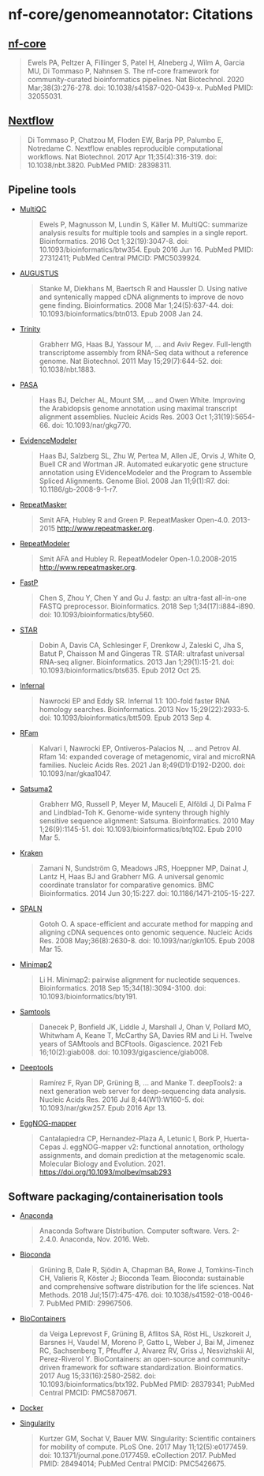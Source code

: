 # nf-core/genomeannotator: Citations

## [nf-core](https://pubmed.ncbi.nlm.nih.gov/32055031/)

> Ewels PA, Peltzer A, Fillinger S, Patel H, Alneberg J, Wilm A, Garcia MU, Di Tommaso P, Nahnsen S. The nf-core framework for community-curated bioinformatics pipelines. Nat Biotechnol. 2020 Mar;38(3):276-278. doi: 10.1038/s41587-020-0439-x. PubMed PMID: 32055031.

## [Nextflow](https://pubmed.ncbi.nlm.nih.gov/28398311/)

> Di Tommaso P, Chatzou M, Floden EW, Barja PP, Palumbo E, Notredame C. Nextflow enables reproducible computational workflows. Nat Biotechnol. 2017 Apr 11;35(4):316-319. doi: 10.1038/nbt.3820. PubMed PMID: 28398311.

## Pipeline tools

- [MultiQC](https://pubmed.ncbi.nlm.nih.gov/27312411/)

  > Ewels P, Magnusson M, Lundin S, Käller M. MultiQC: summarize analysis results for multiple tools and samples in a single report. Bioinformatics. 2016 Oct 1;32(19):3047-8. doi: 10.1093/bioinformatics/btw354. Epub 2016 Jun 16. PubMed PMID: 27312411; PubMed Central PMCID: PMC5039924.

- [AUGUSTUS](https://pubmed.ncbi.nlm.nih.gov/18218656/)

  > Stanke M, Diekhans M, Baertsch R and Haussler D. Using native and syntenically mapped cDNA alignments to improve de novo gene finding. Bioinformatics. 2008 Mar 1;24(5):637-44. doi: 10.1093/bioinformatics/btn013. Epub 2008 Jan 24.

- [Trinity](https://pubmed.ncbi.nlm.nih.gov/21572440/)

  > Grabherr MG, Haas BJ, Yassour M, ... and Aviv Regev. Full-length transcriptome assembly from RNA-Seq data without a reference genome. Nat Biotechnol. 2011 May 15;29(7):644-52. doi: 10.1038/nbt.1883.

- [PASA](https://pubmed.ncbi.nlm.nih.gov/14500829/)

  > Haas BJ, Delcher AL, Mount SM, ... and Owen White. Improving the Arabidopsis genome annotation using maximal transcript alignment assemblies. Nucleic Acids Res. 2003 Oct 1;31(19):5654-66. doi: 10.1093/nar/gkg770.

- [EvidenceModeler](https://pubmed.ncbi.nlm.nih.gov/18190707/)

  > Haas BJ, Salzberg SL, Zhu W, Pertea M, Allen JE, Orvis J, White O, Buell CR and Wortman JR. Automated eukaryotic gene structure annotation using EVidenceModeler and the Program to Assemble Spliced Alignments. Genome Biol. 2008 Jan 11;9(1):R7. doi: 10.1186/gb-2008-9-1-r7.

- [RepeatMasker](https://www.repeatmasker.org/)

  > Smit AFA, Hubley R and Green P. RepeatMasker Open-4.0. 2013-2015 <http://www.repeatmasker.org>.

- [RepeatModeler](https://www.repeatmasker.org/)

  > Smit AFA and Hubley R. RepeatModeler Open-1.0.2008-2015 <http://www.repeatmasker.org>.

- [FastP](https://pubmed.ncbi.nlm.nih.gov/30423086/)

  > Chen S, Zhou Y, Chen Y and Gu J. fastp: an ultra-fast all-in-one FASTQ preprocessor. Bioinformatics. 2018 Sep 1;34(17):i884-i890. doi: 10.1093/bioinformatics/bty560.

- [STAR](https://pubmed.ncbi.nlm.nih.gov/23104886/)

  > Dobin A, Davis CA, Schlesinger F, Drenkow J, Zaleski C, Jha S, Batut P, Chaisson M and Gingeras TR. STAR: ultrafast universal RNA-seq aligner. Bioinformatics. 2013 Jan 1;29(1):15-21. doi: 10.1093/bioinformatics/bts635. Epub 2012 Oct 25.

- [Infernal](https://pubmed.ncbi.nlm.nih.gov/24008419/)

  > Nawrocki EP and Eddy SR. Infernal 1.1: 100-fold faster RNA homology searches. Bioinformatics. 2013 Nov 15;29(22):2933-5. doi: 10.1093/bioinformatics/btt509. Epub 2013 Sep 4.

- [RFam](https://pubmed.ncbi.nlm.nih.gov/33211869/)

  > Kalvari I, Nawrocki EP, Ontiveros-Palacios N, ... and Petrov AI. Rfam 14: expanded coverage of metagenomic, viral and microRNA families. Nucleic Acids Res. 2021 Jan 8;49(D1):D192-D200. doi: 10.1093/nar/gkaa1047.

- [Satsuma2](https://pubmed.ncbi.nlm.nih.gov/20208069/)

  > Grabherr MG, Russell P, Meyer M, Mauceli E, Alföldi J, Di Palma F and Lindblad-Toh K. Genome-wide synteny through highly sensitive sequence alignment: Satsuma. Bioinformatics. 2010 May 1;26(9):1145-51. doi: 10.1093/bioinformatics/btq102. Epub 2010 Mar 5.

- [Kraken](https://pubmed.ncbi.nlm.nih.gov/24976580/)

  > Zamani N, Sundström G, Meadows JRS, Hoeppner MP, Dainat J, Lantz H, Haas BJ and Grabherr MG. A universal genomic coordinate translator for comparative genomics. BMC Bioinformatics. 2014 Jun 30;15:227. doi: 10.1186/1471-2105-15-227.

- [SPALN](https://pubmed.ncbi.nlm.nih.gov/18344523/)

  > Gotoh O. A space-efficient and accurate method for mapping and aligning cDNA sequences onto genomic sequence. Nucleic Acids Res. 2008 May;36(8):2630-8. doi: 10.1093/nar/gkn105. Epub 2008 Mar 15.

- [Minimap2](https://pubmed.ncbi.nlm.nih.gov/29750242/)

  > Li H. Minimap2: pairwise alignment for nucleotide sequences. Bioinformatics. 2018 Sep 15;34(18):3094-3100. doi: 10.1093/bioinformatics/bty191.

- [Samtools](https://pubmed.ncbi.nlm.nih.gov/33590861/)

  > Danecek P, Bonfield JK, Liddle J, Marshall J, Ohan V, Pollard MO, Whitwham A, Keane T, McCarthy SA, Davies RM and Li H. Twelve years of SAMtools and BCFtools. Gigascience. 2021 Feb 16;10(2):giab008. doi: 10.1093/gigascience/giab008.

- [Deeptools](https://pubmed.ncbi.nlm.nih.gov/27079975/)
  > Ramírez F, Ryan DP, Grüning B, ... and Manke T. deepTools2: a next generation web server for deep-sequencing data analysis. Nucleic Acids Res. 2016 Jul 8;44(W1):W160-5. doi: 10.1093/nar/gkw257. Epub 2016 Apr 13.

- [EggNOG-mapper](https://github.com/eggnogdb/eggnog-mapper)
  > Cantalapiedra CP,  Hernandez-Plaza A, Letunic I, Bork P, Huerta-Cepas J. eggNOG-mapper v2: functional annotation, orthology assignments, and domain prediction at the metagenomic scale. Molecular Biology and Evolution. 2021. https://doi.org/10.1093/molbev/msab293

## Software packaging/containerisation tools

- [Anaconda](https://anaconda.com)

  > Anaconda Software Distribution. Computer software. Vers. 2-2.4.0. Anaconda, Nov. 2016. Web.

- [Bioconda](https://pubmed.ncbi.nlm.nih.gov/29967506/)

  > Grüning B, Dale R, Sjödin A, Chapman BA, Rowe J, Tomkins-Tinch CH, Valieris R, Köster J; Bioconda Team. Bioconda: sustainable and comprehensive software distribution for the life sciences. Nat Methods. 2018 Jul;15(7):475-476. doi: 10.1038/s41592-018-0046-7. PubMed PMID: 29967506.

- [BioContainers](https://pubmed.ncbi.nlm.nih.gov/28379341/)

  > da Veiga Leprevost F, Grüning B, Aflitos SA, Röst HL, Uszkoreit J, Barsnes H, Vaudel M, Moreno P, Gatto L, Weber J, Bai M, Jimenez RC, Sachsenberg T, Pfeuffer J, Alvarez RV, Griss J, Nesvizhskii AI, Perez-Riverol Y. BioContainers: an open-source and community-driven framework for software standardization. Bioinformatics. 2017 Aug 15;33(16):2580-2582. doi: 10.1093/bioinformatics/btx192. PubMed PMID: 28379341; PubMed Central PMCID: PMC5870671.

- [Docker](https://dl.acm.org/doi/10.5555/2600239.2600241)

- [Singularity](https://pubmed.ncbi.nlm.nih.gov/28494014/)
  > Kurtzer GM, Sochat V, Bauer MW. Singularity: Scientific containers for mobility of compute. PLoS One. 2017 May 11;12(5):e0177459. doi: 10.1371/journal.pone.0177459. eCollection 2017. PubMed PMID: 28494014; PubMed Central PMCID: PMC5426675.
